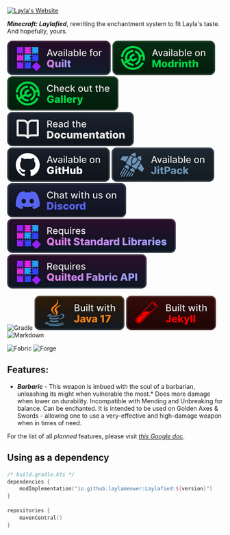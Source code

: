 [![Layla's Website](https://raw.githubusercontent.com/Nu-Git/questionmark-badges/main/laxla-related/Laxla%20thing.svg)](https://layla.is-immensely.gay/)

***Minecraft: Laylafied***, rewriting the enchantment system to fit Layla's taste. And hopefully, yours.

[![Quilt](https://github.com/intergrav/devins-badges/raw/v3/assets/cozy/supported/quilt_vector.svg)](https://quiltmc.org/en/install/)
[![Modrinth](https://raw.githubusercontent.com/intergrav/devins-badges/v3/assets/cozy/available/modrinth_vector.svg)](https://modrinth.com/mod/laylafied)
[![Modrinth Gallery](https://github.com/intergrav/devins-badges/raw/v3/assets/cozy/documentation/modrinth-gallery_vector.svg)](https://modrinth.com/mod/laylafied/gallery)
[![Documentation](https://github.com/intergrav/devins-badges/raw/v3/assets/cozy/documentation/ghpages_vector.svg)](https://layla.is-immensely.gay/Laylafied/)
[![GitHub](https://github.com/intergrav/devins-badges/raw/v3/assets/cozy/available/github_vector.svg)](https://github.com/LaylaMeower/Laylafied)
[![JitPack](https://raw.githubusercontent.com/intergrav/devins-badges/v3/assets/cozy/available/jitpack_vector.svg)](https://jitpack.io/#LaylaMeower/Laylafied)
[![Discord](https://github.com/intergrav/devins-badges/raw/v3/assets/cozy/social/discord-plural_vector.svg)](https://discord.gg/z9N5n5ztbQ)
[![Quilt Standard Libraries](https://github.com/intergrav/devins-badges/raw/v3/assets/cozy/requires/quilt-standard-libraries_vector.svg)![Requires Quilted Fabric API](https://github.com/intergrav/devins-badges/raw/v3/assets/cozy/requires/quilted-fabric-api_vector.svg)](https://modrinth.com/mod/qsl)

![Gradle](https://raw.githubusercontent.com/intergrav/devins-badges/v3/assets/cozy/built-with/gradle_vector.svg)
![Java](https://raw.githubusercontent.com/intergrav/devins-badges/v3/assets/cozy/built-with/java17_vector.svg)
![Jekyll](https://raw.githubusercontent.com/intergrav/devins-badges/v3/assets/cozy/built-with/jekyll_vector.svg)
![Markdown](https://github.com/intergrav/devins-badges/raw/v3/assets/cozy/built-with/markdown_vector.svg)

![Fabric](https://github.com/intergrav/devins-badges/raw/v3/assets/cozy/unsupported/fabric_vector.svg)
![Forge](https://github.com/intergrav/devins-badges/raw/v3/assets/cozy/unsupported/forge_vector.svg)

## Features:
- ***Barbaric*** - This weapon is imbued with the soul of a barbarian, unleashing its might when vulnerable the most.* Does more damage when lower on durability. Incompatible with Mending and Unbreaking for balance. Can be enchanted. It is intended to be used on Golden Axes & Swords - allowing one to use a very-effective and high-damage weapon when in times of need.

For the list of all *planned* features,
please visit [*this Google doc*](https://docs.google.com/document/d/14kt0QPlGFaYOdGzTW4jMHKIfCr13WFUZEV7r-3NGRwg/edit#heading=h.hf2gj08qiftg).

## Using as a dependency
```kotlin
/* build.gradle.kts */
dependencies {
    modImplementation("io.github.laylameower:Laylafied:${version}")
}

repositories {
    mavenCentral()
}
```
